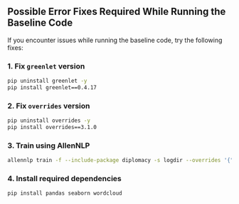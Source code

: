 


## Possible Error Fixes Required While Running the Baseline Code

If you encounter issues while running the baseline code, try the following fixes:

### 1. Fix `greenlet` version  
```bash
pip uninstall greenlet -y 
pip install greenlet==0.4.17
```

### 2. Fix `overrides` version  
```bash
pip uninstall overrides -y 
pip install overrides==3.1.0
```

### 3. Train using AllenNLP  
```bash
allennlp train -f --include-package diplomacy -s logdir --overrides '{"trainer": {"cuda_device": -1}}' configs/actual_lie/contextlstm.jsonnet
```

### 4. Install required dependencies  
```bash
pip install pandas seaborn wordcloud
```

